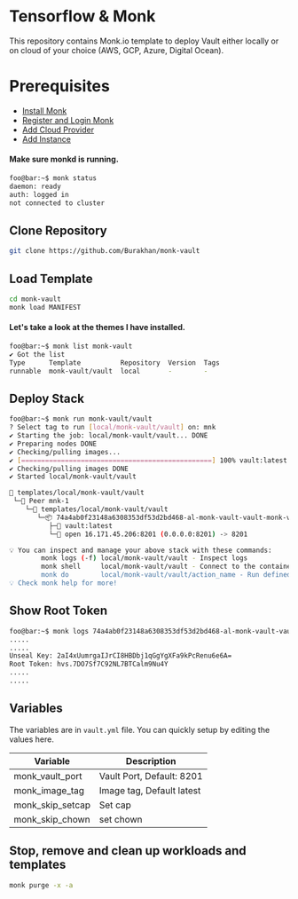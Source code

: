 # Tensorflow & Monk
This repository contains Monk.io template to deploy Vault either locally or on cloud of your choice (AWS, GCP, Azure, Digital Ocean).

# Prerequisites
- [Install Monk](https://docs.monk.io/docs/get-monk)
- [Register and Login Monk](https://docs.monk.io/docs/acc-and-auth)
- [Add Cloud Provider](https://docs.monk.io/docs/cloud-provider)
- [Add Instance](https://docs.monk.io/docs/multi-cloud)

#### Make sure monkd is running.
```bash
foo@bar:~$ monk status
daemon: ready
auth: logged in
not connected to cluster
```

## Clone Repository
```bash
git clone https://github.com/Burakhan/monk-vault
```

## Load Template
```bash
cd monk-vault
monk load MANIFEST
```


#### Let's take a look at the themes I have installed.
```bash
foo@bar:~$ monk list monk-vault
✔ Got the list
Type      Template          Repository  Version  Tags
runnable  monk-vault/vault  local       -        -

```

## Deploy Stack
```bash
foo@bar:~$ monk run monk-vault/vault
? Select tag to run [local/monk-vault/vault] on: mnk
✔ Starting the job: local/monk-vault/vault... DONE
✔ Preparing nodes DONE
✔ Checking/pulling images...
✔ [================================================] 100% vault:latest mnk-1
✔ Checking/pulling images DONE
✔ Started local/monk-vault/vault

🔩 templates/local/monk-vault/vault
 └─🧊 Peer mnk-1
    └─🔩 templates/local/monk-vault/vault
       └─📦 74a4ab0f23148a6308353df53d2bd468-al-monk-vault-vault-monk-vault
          ├─🧩 vault:latest
          └─🔌 open 16.171.45.206:8201 (0.0.0.0:8201) -> 8201

💡 You can inspect and manage your above stack with these commands:
        monk logs (-f) local/monk-vault/vault - Inspect logs
        monk shell     local/monk-vault/vault - Connect to the container's shell
        monk do        local/monk-vault/vault/action_name - Run defined action (if exists)
💡 Check monk help for more!
```
## Show Root Token
```bash
foo@bar:~$ monk logs 74a4ab0f23148a6308353df53d2bd468-al-monk-vault-vault-monk-vault
.....
.....
Unseal Key: 2aI4xUumrgaIJrCI8HBDbj1qGgYgXFa9kPcRenu6e6A=
Root Token: hvs.7DO7Sf7C92NL7BTCalm9Nu4Y
.....
.....

```

## Variables
The variables are in `vault.yml` file. You can quickly setup by editing the values here.

| Variable                     	| Description                               	|
|------------------------------	|-------------------------------------------	|
| monk_vault_port               | Vault Port, Default: 8201 	               |
| monk_image_tag             	| Image tag, Default latest                     	|
| monk_skip_setcap             	| Set cap                      	|
| monk_skip_chown             	| set chown                     	|


## Stop, remove and clean up workloads and templates

```bash
monk purge -x -a
```